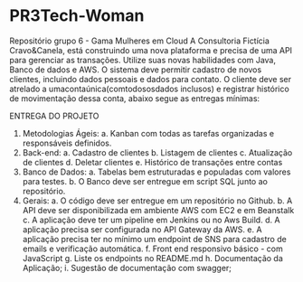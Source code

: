 # PR3Tech-Woman
Repositório grupo 6 - Gama Mulheres em Cloud
A Consultoria Fictícia Cravo&Canela, está construindo uma nova plataforma e
precisa de uma API para gerenciar as transações. Utilize suas novas habilidades com
Java, Banco de dados e AWS.
O sistema deve permitir cadastro de novos clientes, incluindo dados pessoais e
dados para contato. O cliente deve ser atrelado a umacontaúnica(comtodososdados
inclusos) e registrar histórico de movimentação dessa conta, abaixo segue as entregas
mínimas:

ENTREGA DO PROJETO
1. Metodologias Ágeis:
a. Kanban com todas as tarefas organizadas e responsáveis definidos.
2. Back-end:
a. Cadastro de clientes
b. Listagem de clientes
c. Atualização de clientes
d. Deletar clientes
e. Histórico de transações entre contas
3. Banco de Dados:
a. Tabelas bem estruturadas e populadas com valores para testes.
b. O Banco deve ser entregue em script SQL junto ao repositório.
4. Gerais:
a. O código deve ser entregue em um repositório no Github.
b. A API deve ser disponibilizada em ambiente AWS com EC2 e em Beanstalk
c. A aplicação deve ter um pipeline em Jenkins ou no Aws Build.
d. A aplicação precisa ser configurada no API Gateway da AWS.
e. A aplicação precisa ter no mínimo um endpoint de SNS para cadastro de
emails e verificação automática.
f. Front end responsivo básico - com JavaScript
g. Liste os endpoints no README.md
h. Documentação da Aplicação;
i. Sugestão de documentação com swagger;

